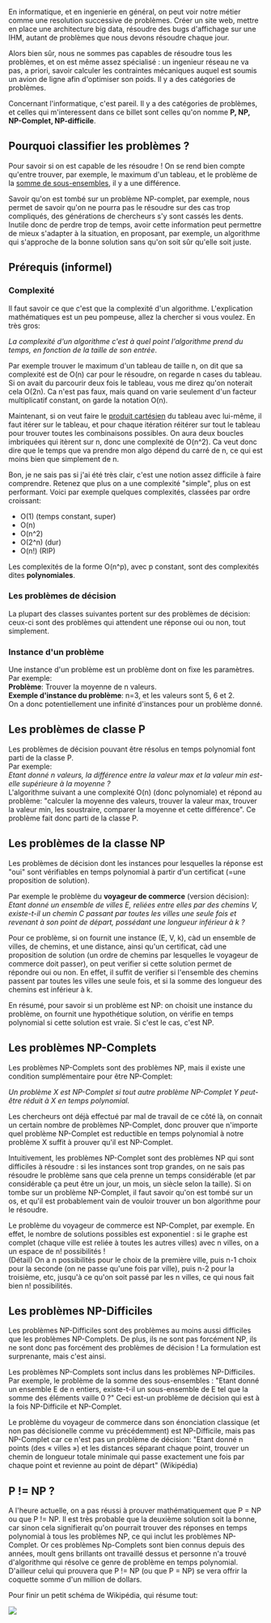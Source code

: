   En informatique, et en ingenierie en général, on peut voir notre métier comme une resolution successive de problèmes. 
Créer un site web, mettre en place une architecture big data, résoudre des bugs d'affichage sur une IHM,
autant de problèmes que nous devons résoudre chaque jour. 

Alors bien sûr, nous ne sommes pas capables de résoudre tous les problèmes, et on est même assez spécialisé :
un ingenieur réseau ne va pas, a priori, savoir calculer les contraintes mécaniques auquel est soumis un avion de ligne afin d'optimiser son poids. Il y a des catégories de problèmes.

Concernant l'informatique, c'est pareil. Il y a des catégories de problèmes, et celles qui m'interessent dans ce billet sont celles qu'on nomme **P, NP, NP-Complet, NP-difficile**. 

## Pourquoi classifier les problèmes ?
Pour savoir si on est capable de les résoudre ! On se rend bien compte qu'entre trouver, par exemple, le maximum d'un tableau, et le problème de la [somme de sous-ensembles](https://fr.wikipedia.org/wiki/Probl%C3%A8me_de_la_somme_de_sous-ensembles), il y a une différence. 

Savoir qu'on est tombé sur un problème NP-complet, par exemple, nous permet de savoir qu'on ne pourra pas le résoudre sur des cas trop compliqués, des générations de chercheurs s'y sont cassés les dents. Inutile donc de perdre trop de temps, avoir cette information peut permettre de mieux s'adapter à la situation, en proposant, par exemple, un algorithme qui s'approche de la bonne solution sans qu'on soit sûr qu'elle soit juste.

## Prérequis (informel)
### Complexité
Il faut savoir ce que c'est que la complexité d'un algorithme. L'explication mathématiques est un peu pompeuse, allez la chercher si vous voulez. En très gros:  

*La complexité d'un algorithme c'est à quel point l'algorithme prend du temps, en fonction de la taille de son entrée*.   

Par exemple trouver le maximum d'un tableau de taille n, on dit que sa complexité est de O(n) car pour le résoudre, on regarde n cases du tableau. 
Si on avait du parcourir deux fois le tableau, vous me direz qu'on noterait cela O(2n). Ca n'est pas faux, mais quand on varie seulement d'un facteur multiplicatif constant, on garde la notation O(n).

Maintenant, si on veut faire le [produit cartésien](http://www.bibmath.net/dico/index.php?action=affiche&quoi=./p/prodcart.html) du tableau avec lui-même, il faut itérer sur le tableau, et pour chaque itération réitérer sur tout le tableau pour trouver toutes les combinaisons possibles. On aura deux boucles imbriquées qui itèrent sur n, donc une complexité de O(n^2). Ca veut donc dire que le temps que va prendre mon algo dépend du carré de n, ce qui est moins bien que simplement de n.

Bon, je ne sais pas si j'ai été très clair, c'est une notion assez difficile à faire comprendre. Retenez que plus on a une complexité "simple", plus on est performant. Voici par exemple quelques complexités, classées par ordre croissant:  
- O(1) (temps constant, super)   
- O(n)  
- O(n^2)  
- O(2^n) (dur)  
- O(n!) (RIP)  

Les complexités de la forme O(n^p), avec p constant, sont des complexités dites **polynomiales**.

### Les problèmes de décision

La plupart des classes suivantes portent sur des problèmes de décision: ceux-ci sont des problèmes qui attendent une réponse oui ou non, tout simplement.

### Instance d'un problème
Une instance d'un problème est un problème dont on fixe les paramètres. Par exemple:  
**Problème**: Trouver la moyenne de n valeurs.  
**Exemple d'instance du problème**: n=3, et les valeurs sont 5, 6 et 2.  
On a donc potentiellement une infinité d'instances pour un problème donné.

## Les problèmes de classe P
Les problèmes de décision pouvant être résolus en temps polynomial font parti de la classe P.  
Par exemple:  
*Etant donné n valeurs, la différence entre la valeur max et la valeur min est-elle supérieure à la moyenne ?*  
L'algorithme suivant a une complexité O(n) (donc polynomiale) et répond au problème: "calculer la moyenne des valeurs, trouver la valeur max, trouver la valeur min, les soustraire, comparer la moyenne et cette différence". Ce problème fait donc parti de la classe P.

## Les problèmes de la classe NP
Les problèmes de décision dont les instances pour lesquelles la réponse est "oui" sont vérifiables en temps polynomial à partir d'un certificat (=une proposition de solution).

Par exemple le problème du **voyageur de commerce** (version décision):  
*Etant donné un ensemble de villes E, reliées entre elles par des chemins V, existe-t-il un chemin C passant par toutes les villes une seule fois et revenant à son point de départ, possédant une longueur inférieur à k ?*

Pour ce problème, si on fournit une instance (E, V, k), càd un ensemble de villes, de chemins, et une distance, ainsi qu'un certificat, càd une proposition de solution (un ordre de chemins par lesquelles le voyageur de commerce doit passer), on peut verifier si cette solution permet de répondre oui ou non. En effet, il suffit de verifier si l'ensemble des chemins passent par toutes les villes une seule fois, et si la somme des longueur des chemins est inférieur à k.

En résumé, pour savoir si un problème est NP: on choisit une instance du problème, on fournit une hypothétique solution, on vérifie en temps polynomial si cette solution est vraie. Si c'est le cas, c'est NP.

## Les problèmes NP-Complets
Les problèmes NP-Complets sont des problèmes NP, mais il existe une condition sumplémentaire pour être NP-Complet: 

*Un problème X est NP-Complet si tout autre problème NP-Complet Y peut-être réduit à X en temps polynomial.*

Les chercheurs ont déjà effectué par mal de travail de ce côté là, on connait un certain nombre de problèmes NP-Complet, donc prouver que n'importe quel problème NP-Complet est reductible en temps polynomial à notre problème X suffit à prouver qu'il est NP-Complet.

Intuitivement, les problèmes NP-Complet sont des problèmes NP qui sont difficiles à résoudre : si les instances sont trop grandes, on ne sais pas résoudre le problème sans que cela prenne un temps considérable (et par considérable ça peut être un jour, un mois, un siècle selon la taille). Si on tombe sur un problème NP-Complet, il faut savoir qu'on est tombé sur un os, et qu'il est probablement vain de vouloir trouver un bon algorithme pour le résoudre.

Le problème du voyageur de commerce est NP-Complet, par exemple. En effet, le nombre de solutions possibles est exponentiel : si le graphe est complet (chaque ville est reliée à toutes les autres villes) avec n villes, on a un espace de n! possibilités !  
(Détail) On a n possibilités pour le choix de la première ville, puis n-1 choix pour la seconde (on ne passe qu'une fois par ville), puis n-2 pour la troisième, etc, jusqu'à ce qu'on soit passé par les n villes, ce qui nous fait bien n! possibilités.

## Les problèmes NP-Difficiles
Les problèmes NP-Difficiles sont des problèmes au moins aussi difficiles que les problèmes NP-Complets. De plus, ils ne sont pas forcément NP, ils ne sont donc pas forcément des problèmes de décision ! La formulation est surprenante, mais c'est ainsi.

Les problèmes NP-Complets sont inclus dans les problèmes NP-Difficiles.
Par exemple, le problème de la somme des sous-ensembles : 
"Etant donné un ensemble E de n entiers, existe-t-il un sous-ensemble de E tel que la somme des éléments vaille 0 ?"
Ceci est-un problème de décision qui est à la fois NP-Difficile et NP-Complet.

Le problème du voyageur de commerce dans son énonciation classique (et non pas décisionelle comme vu précédemment) est NP-Difficile, mais pas NP-Complet car ce n'est pas un problème de décision:
"Etant donné n points (des « villes ») et les distances séparant chaque point, trouver un chemin de longueur totale minimale qui passe exactement une fois par chaque point et revienne au point de départ" (Wikipédia)

## P != NP ?
A l'heure actuelle, on a pas réussi à prouver mathématiquement que P = NP ou que P != NP. Il est très probable que la deuxième solution soit la bonne, car sinon cela signifierait qu'on pourrait trouver des réponses en temps polynomial à tous les problèmes NP, ce qui inclut les problèmes NP-Complet. Or ces problèmes Np-Complets sont bien connus depuis des années, moult gens brillants ont travaillé dessus et personne n'a trouvé d'algorithme qui résolve ce genre de problème en temps polynomial. D'ailleur celui qui prouvera que P != NP (ou que P = NP) se vera offrir la coquette somme d'un million de dollars.

Pour finir un petit schéma de Wikipédia, qui résume tout:

![](https://raw.githubusercontent.com/Romathonat/vulgaireDevEntries/master/NPProblemes/P_NP.png) 


